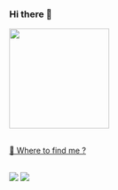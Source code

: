 ### Hi there 👋
  <div>
    <a href="https://github.com/wesllycode">
    <img height="180em" src="https://github-readme-stats.vercel.app/api/top-langs/?username=wesllycode&layout=compact&langs_count=7&theme=dark"/>
  </div> 
  <br>
  <div> 
    <p >🔎 Where to find me ?</p><br>
    <a href="https://www.instagram.com/wesllycode/" target="_blank"><img src="https://img.shields.io/badge/-Instagram-%23E4405F?style=for-the-badge&logo=instagram&logoColor=white" target="_blank"></a>
    <a href="https://www.linkedin.com/in/weslly-sousa-a0bb2647/" target="_blank"><img src="https://img.shields.io/badge/-LinkedIn-%230077B5?style=for-the-badge&logo=linkedin&logoColor=white" target="_blank"></a> 
  </div>
</div>

